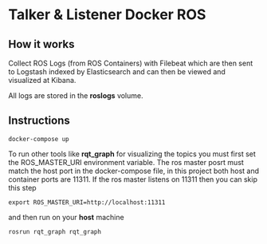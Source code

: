 Talker & Listener Docker ROS
============================

## How it works

Collect ROS Logs (from ROS Containers) with Filebeat which are then sent to Logstash indexed 
by Elasticsearch and can then be viewed and visualized at Kibana.

All logs are stored in the **roslogs** volume.

## Instructions

```
docker-compose up
```
To run other tools like **rqt_graph** for visualizing the topics you must first set
the ROS_MASTER_URI environment variable. The ros master posrt must match the host port in the
docker-compose file, in this project both host and container ports are 11311. 
If the ros master listens on 11311 then you can skip this step
```
export ROS_MASTER_URI=http://localhost:11311
```
and then run on your **host** machine
```
rosrun rqt_graph rqt_graph
```